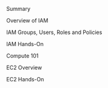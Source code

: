 Summary 

Overview of IAM

IAM Groups, Users, Roles and Policies

IAM Hands-On

Compute 101

EC2 Overview

EC2 Hands-On
